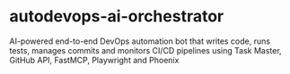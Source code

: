 # autodevops-ai-orchestrator
AI-powered end-to-end DevOps automation bot that writes code, runs tests, manages commits and monitors CI/CD pipelines using Task Master, GitHub API, FastMCP, Playwright and Phoenix
